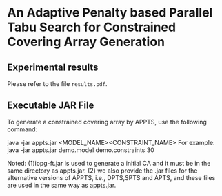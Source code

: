 An Adaptive Penalty based Parallel Tabu Search for Constrained Covering Array Generation
==============================================================================


Experimental results
----
Please refer to the file `results.pdf`.


Executable JAR File
----
To generate a constrained covering array by APPTS, use the following command:

java -jar appts.jar  <MODEL_NAME><CONSTRAINT_NAME><CUTOFFTIME>
For example: java -jar appts.jar demo.model demo.constraints 30

Noted: (1)iopg-ft.jar is used to generate a initial CA and it must be in the same directory as appts.jar.
(2) we also provide the .jar files for the alternative versions of APPTS, i.e., DPTS,SPTS and APTS, and these files are used  in the same way as appts.jar.
